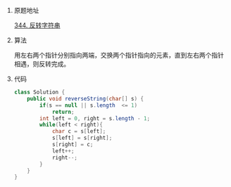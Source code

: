 1. 原题地址

   [344. 反转字符串](https://leetcode-cn.com/problems/reverse-string/)

2. 算法

   用左右两个指针分别指向两端，交换两个指针指向的元素，直到左右两个指针相遇，则反转完成。

3. 代码

   ```java
   class Solution {
       public void reverseString(char[] s) {
           if(s == null || s.length  <= 1)
               return;
           int left = 0, right = s.length - 1;
           while(left < right){
               char c = s[left];
               s[left] = s[right];
               s[right] = c;
               left++;
               right--;
           }
       }
   }
   ```

   